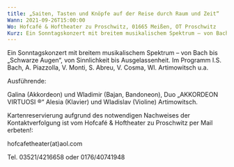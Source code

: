 ```yaml
---
title: „Saiten, Tasten und Knöpfe auf der Reise durch Raum und Zeit“
Wann: 2021-09-26T15:00:00
Wo: Hofcafé & Hoftheater zu Proschwitz, 01665 Meißen, OT Proschwitz
Kurz: Ein Sonntagskonzert mit breitem musikalischem Spektrum – von Bach bis „Schwarze Augen“, von Sinnlichkeit bis Ausgelassenheit. - mit dem Duo „AKKORDEON VIRTUOSI <sup style=font-size:.9em; line-height:2em;>®</sup>“ sowie - Alesia (Klavier) und Wladislav (Violine) Artimowitsch
---
```


Ein Sonntagskonzert mit breitem musikalischem Spektrum – 
von Bach bis „Schwarze Augen“, von Sinnlichkeit bis Ausgelassenheit. 
 Im Programm I.S. Bach, A. Piazzolla, V. Monti, S. Abreu, V. Cosma, Wl. Artimowitsch u.a.

Ausführende:

Galina (Akkordeon) und Wladimir (Bajan, Bandoneon), Duo „AKKORDEON VIRTUOSI ®“
Alesia (Klavier) und Wladislav (Violine) Artimowitsch.


Kartenreservierung aufgrund des notwendigen Nachweises der Kontaktverfolgung ist vom
 Hofcafé & Hoftheater zu Proschwitz per Mail erbeten!: 

 hofcafetheater(at)aol.com

Tel. 03521/4216658 oder 0176/40741948